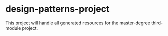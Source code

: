 # design-patterns-project
This project will handle all generated resources for the master-degree third-module project.
